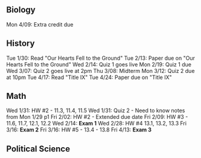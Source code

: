 Biology
-------
Mon 4/09: Extra credit due

History
-------

Tue 1/30: Read "Our Hearts Fell to the Ground"
Tue 2/13: Paper due on "Our Hearts Fell to the Ground"
Wed 2/14: Quiz 1 goes live
Mon 2/19: Quiz 1 due
Wed 3/07: Quiz 2 goes live at 2pm
Thu 3/08: Midterm
Mon 3/12: Quiz 2 due at 10pm
Tue 4/17: Read "Title IX"
Tue 4/24: Paper due on "Title IX"

Math
----

Wed 1/31: HW #2 - 11.3, 11.4, 11.5
Wed 1/31: Quiz 2 - Need to know notes from Mon 1/29 p1
Fri 2/02: HW #2 - Extended due date
Fri 2/09: HW #3 - 11.6, 11.7, 12.1, 12.2
Wed 2/14: __Exam 1__
Wed 2/28: HW #4 13.1, 13.2, 13.3
Fri 3/16: __Exam 2__
Fri 3/16: HW #5 - 13.4 - 13.8
Fri 4/13: __Exam 3__

Political Science
-----------------
